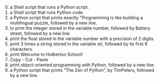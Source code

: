 0. a Shell script that runs a Python script.
1. a Shell script that runs Python code.
2. a Python script that prints exactly "Programming is like building a multilingual puzzle, followed by a new line.
3. to print the integer stored in the variable number, followed by Battery street, followed by a new line.
4. print the float stored in the variable number with a precision of 2 digits.
5. print 3 times a string stored in the variable str, followed by its first 9 characters.
6. print Welcome to Holberton School!
7. Copy - Cut - Paste
8. print object-oriented programming with Python, followed by a new line.
9. a Python script that prints “The Zen of Python”, by TimPeters, followed by a new line.